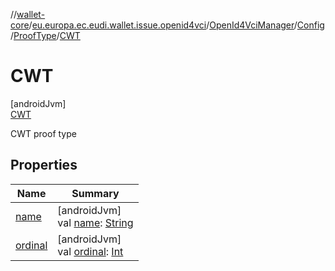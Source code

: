 //[wallet-core](../../../../../../index.md)/[eu.europa.ec.eudi.wallet.issue.openid4vci](../../../../index.md)/[OpenId4VciManager](../../../index.md)/[Config](../../index.md)/[ProofType](../index.md)/[CWT](index.md)

# CWT

[androidJvm]\
[CWT](index.md)

CWT proof type

## Properties

| Name                                                     | Summary                                                                                                                                                     |
|----------------------------------------------------------|-------------------------------------------------------------------------------------------------------------------------------------------------------------|
| [name](index.md#-372974862%2FProperties%2F1615067946)    | [androidJvm]<br>val [name](index.md#-372974862%2FProperties%2F1615067946): [String](https://kotlinlang.org/api/latest/jvm/stdlib/kotlin/-string/index.html) |
| [ordinal](index.md#-739389684%2FProperties%2F1615067946) | [androidJvm]<br>val [ordinal](index.md#-739389684%2FProperties%2F1615067946): [Int](https://kotlinlang.org/api/latest/jvm/stdlib/kotlin/-int/index.html)    |
